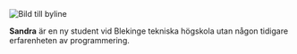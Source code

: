 
<div class="byline">
    <img src="img/bylineyoga.jpg" alt="Bild till byline" class="picture-byline">
    <p><strong>Sandra</strong> är en ny student vid Blekinge tekniska högskola utan någon tidigare erfarenheten av programmering.</p>
</div>
